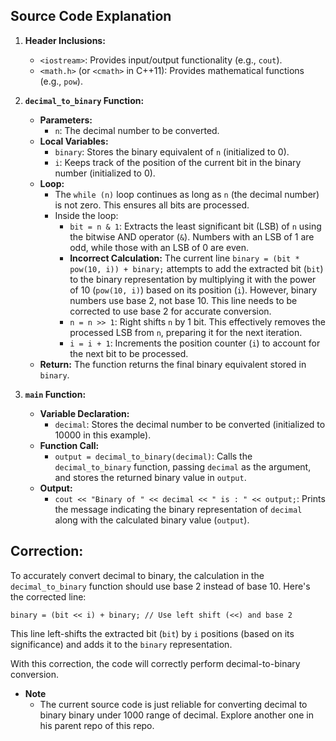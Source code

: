 ## Source Code Explanation

1.  **Header Inclusions:**
    
    -   `<iostream>`: Provides input/output functionality (e.g.,  `cout`).
    -   `<math.h>` (or `<cmath>` in C++11): Provides mathematical functions (e.g.,  `pow`).
2.  **`decimal_to_binary` Function:**
    
    -   **Parameters:**
        -   `n`: The decimal number to be converted.
    -   **Local Variables:**
        -   `binary`: Stores the binary equivalent of `n` (initialized to 0).
        -   `i`: Keeps track of the position of the current bit in the binary number (initialized to 0).
    -   **Loop:**
        -   The `while (n)` loop continues as long as `n` (the decimal number) is not zero. This ensures all bits are processed.
        -   Inside the loop:
            -   `bit = n & 1`: Extracts the least significant bit (LSB) of `n` using the bitwise AND operator (`&`). Numbers with an LSB of 1 are odd, while those with an LSB of 0 are even.
            -   **Incorrect Calculation:** The current line `binary = (bit * pow(10, i)) + binary;` attempts to add the extracted bit (`bit`) to the binary representation by multiplying it with the power of 10 (`pow(10, i)`) based on its position (`i`). However, binary numbers use base 2, not base 10. This line needs to be corrected to use base 2 for accurate conversion.
            -   `n = n >> 1`: Right shifts `n` by 1 bit. This effectively removes the processed LSB from `n`, preparing it for the next iteration.
            -   `i = i + 1`: Increments the position counter (`i`) to account for the next bit to be processed.
    -   **Return:** The function returns the final binary equivalent stored in `binary`.
3.  **`main` Function:**
    
    -   **Variable Declaration:**
        -   `decimal`: Stores the decimal number to be converted (initialized to 10000 in this example).
    -   **Function Call:**
        -   `output = decimal_to_binary(decimal)`: Calls the `decimal_to_binary` function, passing `decimal` as the argument, and stores the returned binary value in `output`.
    -   **Output:**
        -   `cout << "Binary of " << decimal << " is : " << output;`: Prints the message indicating the binary representation of `decimal` along with the calculated binary value (`output`).

## **Correction:**

To accurately convert decimal to binary, the calculation in the `decimal_to_binary` function should use base 2 instead of base 10. Here's the corrected line:

```
binary = (bit << i) + binary; // Use left shift (<<) and base 2

```
This line left-shifts the extracted bit (`bit`) by `i` positions (based on its significance) and adds it to the `binary` representation.

With this correction, the code will correctly perform decimal-to-binary conversion. 

- **Note** 
  - The current source code is just reliable for converting decimal to binary binary under 1000 range of decimal. Explore another one in his parent repo of this repo.
